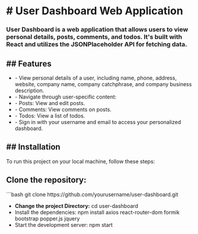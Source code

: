 <h1># User Dashboard Web Application</h1>

<h3>User Dashboard is a web application that allows users to view personal details, posts, comments, and todos. It's built with React and utilizes the JSONPlaceholder API for fetching data.</h3>

<h2>## Features</h2>
<ul>
<li>- View personal details of a user, including name, phone, address, website, company name, company catchphrase, and company business description.</li>
<li>- Navigate through user-specific content:</li>
  <li>- Posts: View and edit posts.</li>
 <li> - Comments: View comments on posts.</li>
  <li>- Todos: View a list of todos.</li>
<li>- Sign in with your username and email to access your personalized dashboard.</li>
</ul>
<h2>## Installation</h2>

To run this project on your local machine, follow these steps:

<h2>Clone the repository:</h2> 
   ```bash
   git clone https://github.com/yourusername/user-dashboard.git

  <ul>
  <li> <strong>Change the project Directory:</strong> cd user-dashboard</li>
   <li>Install the dependencies: npm install axios react-router-dom formik bootstrap popper.js jquery</li>
   <li>Start the development server: npm start</li>
</ul>
